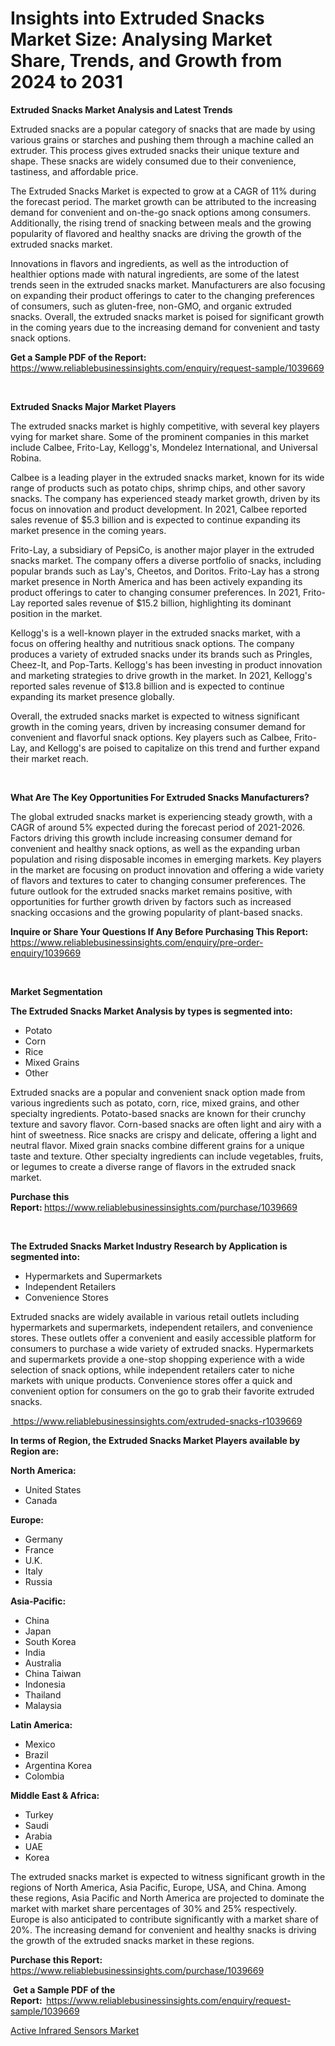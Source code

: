 <p><h1>Insights into Extruded Snacks Market Size: Analysing Market Share, Trends, and Growth from 2024 to 2031</h1></p><p><strong>Extruded Snacks Market Analysis and Latest Trends</strong></p>
<p><p>Extruded snacks are a popular category of snacks that are made by using various grains or starches and pushing them through a machine called an extruder. This process gives extruded snacks their unique texture and shape. These snacks are widely consumed due to their convenience, tastiness, and affordable price.</p><p>The Extruded Snacks Market is expected to grow at a CAGR of 11% during the forecast period. The market growth can be attributed to the increasing demand for convenient and on-the-go snack options among consumers. Additionally, the rising trend of snacking between meals and the growing popularity of flavored and healthy snacks are driving the growth of the extruded snacks market.</p><p>Innovations in flavors and ingredients, as well as the introduction of healthier options made with natural ingredients, are some of the latest trends seen in the extruded snacks market. Manufacturers are also focusing on expanding their product offerings to cater to the changing preferences of consumers, such as gluten-free, non-GMO, and organic extruded snacks. Overall, the extruded snacks market is poised for significant growth in the coming years due to the increasing demand for convenient and tasty snack options.</p></p>
<p><strong>Get a Sample PDF of the Report:&nbsp;</strong> <a href="https://www.reliablebusinessinsights.com/enquiry/request-sample/1039669">https://www.reliablebusinessinsights.com/enquiry/request-sample/1039669</a></p>
<p>&nbsp;</p>
<p><strong>Extruded Snacks Major Market Players</strong></p>
<p><p>The extruded snacks market is highly competitive, with several key players vying for market share. Some of the prominent companies in this market include Calbee, Frito-Lay, Kellogg's, Mondelez International, and Universal Robina. </p><p>Calbee is a leading player in the extruded snacks market, known for its wide range of products such as potato chips, shrimp chips, and other savory snacks. The company has experienced steady market growth, driven by its focus on innovation and product development. In 2021, Calbee reported sales revenue of $5.3 billion and is expected to continue expanding its market presence in the coming years.</p><p>Frito-Lay, a subsidiary of PepsiCo, is another major player in the extruded snacks market. The company offers a diverse portfolio of snacks, including popular brands such as Lay's, Cheetos, and Doritos. Frito-Lay has a strong market presence in North America and has been actively expanding its product offerings to cater to changing consumer preferences. In 2021, Frito-Lay reported sales revenue of $15.2 billion, highlighting its dominant position in the market.</p><p>Kellogg's is a well-known player in the extruded snacks market, with a focus on offering healthy and nutritious snack options. The company produces a variety of extruded snacks under its brands such as Pringles, Cheez-It, and Pop-Tarts. Kellogg's has been investing in product innovation and marketing strategies to drive growth in the market. In 2021, Kellogg's reported sales revenue of $13.8 billion and is expected to continue expanding its market presence globally.</p><p>Overall, the extruded snacks market is expected to witness significant growth in the coming years, driven by increasing consumer demand for convenient and flavorful snack options. Key players such as Calbee, Frito-Lay, and Kellogg's are poised to capitalize on this trend and further expand their market reach.</p></p>
<p>&nbsp;</p>
<p><strong>What Are The Key Opportunities For Extruded Snacks Manufacturers?</strong></p>
<p><p>The global extruded snacks market is experiencing steady growth, with a CAGR of around 5% expected during the forecast period of 2021-2026. Factors driving this growth include increasing consumer demand for convenient and healthy snack options, as well as the expanding urban population and rising disposable incomes in emerging markets. Key players in the market are focusing on product innovation and offering a wide variety of flavors and textures to cater to changing consumer preferences. The future outlook for the extruded snacks market remains positive, with opportunities for further growth driven by factors such as increased snacking occasions and the growing popularity of plant-based snacks.</p></p>
<p><strong>Inquire or Share Your Questions If Any Before Purchasing This Report:</strong> <a href="https://www.reliablebusinessinsights.com/enquiry/pre-order-enquiry/1039669">https://www.reliablebusinessinsights.com/enquiry/pre-order-enquiry/1039669</a></p>
<p>&nbsp;</p>
<p><strong>Market Segmentation</strong></p>
<p><strong>The Extruded Snacks Market Analysis by types is segmented into:</strong></p>
<p><ul><li>Potato</li><li>Corn</li><li>Rice</li><li>Mixed Grains</li><li>Other</li></ul></p>
<p><p>Extruded snacks are a popular and convenient snack option made from various ingredients such as potato, corn, rice, mixed grains, and other specialty ingredients. Potato-based snacks are known for their crunchy texture and savory flavor. Corn-based snacks are often light and airy with a hint of sweetness. Rice snacks are crispy and delicate, offering a light and neutral flavor. Mixed grain snacks combine different grains for a unique taste and texture. Other specialty ingredients can include vegetables, fruits, or legumes to create a diverse range of flavors in the extruded snack market.</p></p>
<p><strong>Purchase this Report:&nbsp;</strong><a href="https://www.reliablebusinessinsights.com/purchase/1039669">https://www.reliablebusinessinsights.com/purchase/1039669</a></p>
<p>&nbsp;</p>
<p><strong>The Extruded Snacks Market Industry Research by Application is segmented into:</strong></p>
<p><ul><li>Hypermarkets and Supermarkets</li><li>Independent Retailers</li><li>Convenience Stores</li></ul></p>
<p><p>Extruded snacks are widely available in various retail outlets including hypermarkets and supermarkets, independent retailers, and convenience stores. These outlets offer a convenient and easily accessible platform for consumers to purchase a wide variety of extruded snacks. Hypermarkets and supermarkets provide a one-stop shopping experience with a wide selection of snack options, while independent retailers cater to niche markets with unique products. Convenience stores offer a quick and convenient option for consumers on the go to grab their favorite extruded snacks.</p></p>
<p><a href="https://www.reliablebusinessinsights.com/extruded-snacks-r1039669">&nbsp;https://www.reliablebusinessinsights.com/extruded-snacks-r1039669</a></p>
<p><strong>In terms of Region, the Extruded Snacks Market Players available by Region are:</strong></p>
<p>
    <p> <strong> North America: </strong>
        <ul>
            <li>United States</li>
            <li>Canada</li>
        </ul>
        </p> 
    <p> <strong> Europe: </strong>
        <ul>
            <li>Germany</li>
            <li>France</li>
            <li>U.K.</li>
            <li>Italy</li>
            <li>Russia</li>
        </ul>
        </p> 
    <p> <strong> Asia-Pacific: </strong>
        <ul>
            <li>China</li>
            <li>Japan</li>
            <li>South Korea</li>
            <li>India</li>
            <li>Australia</li>
            <li>China Taiwan</li>
            <li>Indonesia</li>
            <li>Thailand</li>
            <li>Malaysia</li>
        </ul>
        </p> 
    <p> <strong> Latin America: </strong>
        <ul>
            <li>Mexico</li>
            <li>Brazil</li>
            <li>Argentina Korea</li>
            <li>Colombia</li>
        </ul>
        </p> 
    <p> <strong> Middle East & Africa: </strong>
        <ul>
            <li>Turkey</li>
            <li>Saudi</li>
            <li>Arabia</li>
            <li>UAE</li>
            <li>Korea</li>
        </ul>
    </p>
    </p>
<p><p>The extruded snacks market is expected to witness significant growth in the regions of North America, Asia Pacific, Europe, USA, and China. Among these regions, Asia Pacific and North America are projected to dominate the market with market share percentages of 30% and 25% respectively. Europe is also anticipated to contribute significantly with a market share of 20%. The increasing demand for convenient and healthy snacks is driving the growth of the extruded snacks market in these regions.</p></p>
<p><strong>Purchase this Report: </strong><a href="https://www.reliablebusinessinsights.com/purchase/1039669">https://www.reliablebusinessinsights.com/purchase/1039669</a></p>
<p>&nbsp;<strong>Get a Sample PDF of the Report:&nbsp;&nbsp;</strong><a href="https://www.reliablebusinessinsights.com/enquiry/request-sample/1039669">https://www.reliablebusinessinsights.com/enquiry/request-sample/1039669</a></p>
<p><strong></strong></p>
<p><p><a href="https://github.com/mharielmesa/Market-Research-Report-List-4/blob/main/active-infrared-sensors-market.md">Active Infrared Sensors Market</a></p></p>